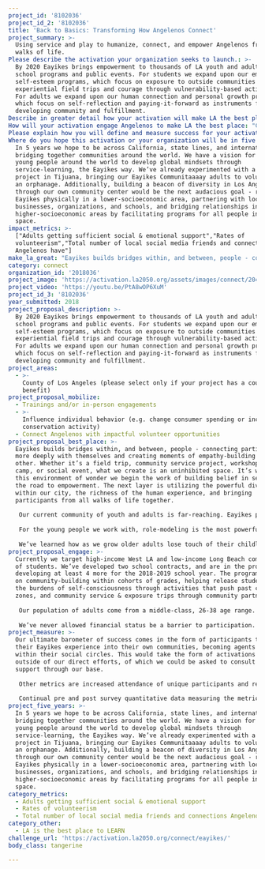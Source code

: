 ```yaml
---
project_id: '8102036'
project_id_2: '8102036'
title: 'Back to Basics: Transforming How Angelenos Connect'
project_summary: >-
  Using service and play to humanize, connect, and empower Angelenos from all
  walks of life.
Please describe the activation your organization seeks to launch.: >-
  By 2020 Eayikes brings empowerment to thousands of LA youth and adults through
  school programs and public events. For students we expand upon our empathy and
  self-esteem programs, which focus on exposure to outside communities through
  experiential field trips and courage through vulnerability-based activities.
  For adults we expand upon our human connection and personal growth programs,
  which focus on self-reflection and paying-it-forward as instruments for
  developing community and fulfillment.
Describe in greater detail how your activation will make LA the best place?: "Eayikes builds bridges within, and between, people - connecting participants more deeply with themselves and creating moments of empathy-building with each other. Whether it’s a field trip, community service project, workshop, weekend camp, or social event, what we create is an uninhibited space. It’s within this environment of wonder we begin the work of building belief in self and the road to empowerment. The next layer is utilizing the powerful diversity within our city, the richness of the human experience, and bringing participants from all walks of life together.\r\nOur current community of youth and adults is far-reaching. Eayikes programs serve teens of Hollywood movie producers to Skid Row residents. It’s through the power of this diversity that we begin to plant seeds of compassion and a care for the “other” through the recognition of shared humanity. Ultimately we believe for someone to take action, to actually take time out of their day-to-day lives to engage with the world around them (and the issues affecting their neighbor), he/she must either feel an emotional connection to that affected person(s) or to the people engaging in the activity together. This is how we build community and, at the very core, relationships between people becoming empowered.\r\nFor the young people we work with, role-modeling is the most powerful tool in creating a safe space to connect and explore. Our programming always starts with play, such as improv games and partner introduction activities, which teach the practice of stepping into one’s authentic self. We break down the fear of judgement and this process is transformational. From this place of empowerment we then create opportunities for youth to reflect and share about their life experiences - celebrating differences and embracing commonalities. Whether it’s young people from low-income and high-income communities camping together or young people realizing their personal greatness and belief in themselves, it’s the micro breakdowns of barriers that, over time, lead to macro breakthroughs. And as much as youth are in-need, over the course of 5 years of experimentation and programming, we’ve found adults to be equally in-need of this barrier breaking work. \r\nWe’ve learned how as we grow older adults lose touch of their childlike-wonder; becoming hardened and jaded by the ways of the world. As guides, we reconnect adults back to themselves by providing respites from the hustle of life and opportunities to engage in fulfilling enrichment. We are seeing our adult participants growing in their capacity to see themselves as agents of change, and finding immense emotional support in our uninhibited spaces of self-reflection and sharing. We utilize the power of paying-it-forward and the fun within our community-building programming to draw more adults into this social and emotional support system."
How will your activation engage Angelenos to make LA the best place: "Currently we target high-income West LA and low-income Long Beach communities of students. We’ve developed two school contracts, and are in the process of developing at least 4 more for the 2018-2019 school year. The programs focus on community-building within cohorts of grades, helping release students from the burdens of self-consciousness through activities that push past comfort zones, and community service & exposure trips through community partnerships.\r\nOur population of adults come from a middle-class, 26-38 age range. We’ve found that this demographic in LA is in the midst of experiencing the grind of their own professional work that leaves community and fulfillment overlooked. For this audience we create evening workshops and weekend community service projects. As we build the community throughout the year, we then create larger-scale functions, like our festival-like campout. This includes the already communal-vibe with added on social layers of music, art, and big group experience.\r\nWe’ve never allowed financial status be a barrier to participation. Since the beginning our programs have been available to all as to create as much diversity as possible. We fundraise to provide equal access regardless of financial situation."
Please explain how you will define and measure success for your activation.: "Our ultimate barometer of success comes in the form of participants taking their Eayikes experience into their own communities, becoming agents of change within their social circles. This would take the form of activations sprouting outside of our direct efforts, of which we could be asked to consult and support through our base.\r\nOther metrics are increased attendance of unique participants and retention of past participants. \r\nContinual pre and post survey quantitative data measuring the metrics above, as well as qualitative testimonials and content capturing will keep us on track."
Where do you hope this activation or your organization will be in five years?: >-
  In 5 years we hope to be across California, state lines, and international,
  bridging together communities around the world. We have a vision for bringing
  young people around the world to develop global mindsets through
  service-learning, the Eayikes way. We’ve already experimented with a service
  project in Tijuana, bringing our Eayikes Communitaaaay adults to volunteer at
  an orphanage. Additionally, building a beacon of diversity in Los Angeles
  through our own community center would be the next audacious goal - rooting
  Eayikes physically in a lower-socioeconomic area, partnering with local
  businesses, organizations, and schools, and bridging relationships into
  higher-socioeconomic areas by facilitating programs for all people in the
  space.
impact_metrics: >-
  ["Adults getting sufficient social & emotional support","Rates of
  volunteerism","Total number of local social media friends and connections
  Angelenos have"]
make_la_great: "Eayikes builds bridges within, and between, people - connecting participants more deeply with themselves and creating moments of empathy-building with each other. Whether it’s a field trip, community service project, workshop, weekend camp, or social event, what we create is an uninhibited space. It’s within this environment of wonder we begin the work of building belief in self and the road to empowerment. The next layer is utilizing the powerful diversity within our city, the richness of the human experience, and bringing participants from all walks of life together.\r\n \r\n Our current community of youth and adults is far-reaching. Eayikes programs serve teens of Hollywood movie producers to Skid Row residents. It’s through the power of this diversity that we begin to plant seeds of compassion and a care for the “other” through the recognition of shared humanity. Ultimately we believe for someone to take action, to actually take time out of their day-to-day lives to engage with the world around them (and the issues affecting their neighbor), he/she must either feel an emotional connection to that affected person(s) or to the people engaging in the activity together. This is how we build community and, at the very core, relationships between people becoming empowered.\r\n \r\n For the young people we work with, role-modeling is the most powerful tool in creating a safe space to connect and explore. Our programming always starts with play, such as improv games and partner introduction activities, which teach the practice of stepping into one’s authentic self. We break down the fear of judgement and this process is transformational. From this place of empowerment we then create opportunities for youth to reflect and share about their life experiences - celebrating differences and embracing commonalities. Whether it’s young people from low-income and high-income communities camping together or young people realizing their personal greatness and belief in themselves, it’s the micro breakdowns of barriers that, over time, lead to macro breakthroughs. And as much as youth are in-need, over the course of 5 years of experimentation and programming, we’ve found adults to be equally in-need of this barrier breaking work. \r\n \r\n We’ve learned how as we grow older adults lose touch of their childlike-wonder; becoming hardened and jaded by the ways of the world. As guides, we reconnect adults back to themselves by providing respites from the hustle of life and opportunities to engage in fulfilling enrichment. We are seeing our adult participants growing in their capacity to see themselves as agents of change, and finding immense emotional support in our uninhibited spaces of self-reflection and sharing. We utilize the power of paying-it-forward and the fun within our community-building programming to draw more adults into this social and emotional support system."
category: connect
organization_id: '2018036'
project_image: 'https://activation.la2050.org/assets/images/connect/2048-wide/eayikes.jpg'
project_video: 'https://youtu.be/PtA8wOP6XuM'
project_id_3: '8102036'
year_submitted: 2018
project_proposal_description: >-
  By 2020 Eayikes brings empowerment to thousands of LA youth and adults through
  school programs and public events. For students we expand upon our empathy and
  self-esteem programs, which focus on exposure to outside communities through
  experiential field trips and courage through vulnerability-based activities.
  For adults we expand upon our human connection and personal growth programs,
  which focus on self-reflection and paying-it-forward as instruments for
  developing community and fulfillment.
project_areas:
  - >-
    County of Los Angeles (please select only if your project has a countywide
    benefit)
project_proposal_mobilize:
  - Trainings and/or in-person engagements
  - >-
    Influence individual behavior (e.g. change consumer spending or increase
    conservation activity)
  - Connect Angelenos with impactful volunteer opportunities
project_proposal_best_place: >-
  Eayikes builds bridges within, and between, people - connecting participants
  more deeply with themselves and creating moments of empathy-building with each
  other. Whether it’s a field trip, community service project, workshop, weekend
  camp, or social event, what we create is an uninhibited space. It’s within
  this environment of wonder we begin the work of building belief in self and
  the road to empowerment. The next layer is utilizing the powerful diversity
  within our city, the richness of the human experience, and bringing
  participants from all walks of life together.
   
   Our current community of youth and adults is far-reaching. Eayikes programs serve teens of Hollywood movie producers to Skid Row residents. It’s through the power of this diversity that we begin to plant seeds of compassion and a care for the “other” through the recognition of shared humanity. Ultimately we believe for someone to take action, to actually take time out of their day-to-day lives to engage with the world around them (and the issues affecting their neighbor), he/she must either feel an emotional connection to that affected person(s) or to the people engaging in the activity together. This is how we build community and, at the very core, relationships between people becoming empowered.
   
   For the young people we work with, role-modeling is the most powerful tool in creating a safe space to connect and explore. Our programming always starts with play, such as improv games and partner introduction activities, which teach the practice of stepping into one’s authentic self. We break down the fear of judgement and this process is transformational. From this place of empowerment we then create opportunities for youth to reflect and share about their life experiences - celebrating differences and embracing commonalities. Whether it’s young people from low-income and high-income communities camping together or young people realizing their personal greatness and belief in themselves, it’s the micro breakdowns of barriers that, over time, lead to macro breakthroughs. And as much as youth are in-need, over the course of 5 years of experimentation and programming, we’ve found adults to be equally in-need of this barrier breaking work. 
   
   We’ve learned how as we grow older adults lose touch of their childlike-wonder; becoming hardened and jaded by the ways of the world. As guides, we reconnect adults back to themselves by providing respites from the hustle of life and opportunities to engage in fulfilling enrichment. We are seeing our adult participants growing in their capacity to see themselves as agents of change, and finding immense emotional support in our uninhibited spaces of self-reflection and sharing. We utilize the power of paying-it-forward and the fun within our community-building programming to draw more adults into this social and emotional support system.
project_proposal_engage: >-
  Currently we target high-income West LA and low-income Long Beach communities
  of students. We’ve developed two school contracts, and are in the process of
  developing at least 4 more for the 2018-2019 school year. The programs focus
  on community-building within cohorts of grades, helping release students from
  the burdens of self-consciousness through activities that push past comfort
  zones, and community service & exposure trips through community partnerships.
   
   Our population of adults come from a middle-class, 26-38 age range. We’ve found that this demographic in LA is in the midst of experiencing the grind of their own professional work that leaves community and fulfillment overlooked. For this audience we create evening workshops and weekend community service projects. As we build the community throughout the year, we then create larger-scale functions, like our festival-like campout. This includes the already communal-vibe with added on social layers of music, art, and big group experience.
   
   We’ve never allowed financial status be a barrier to participation. Since the beginning our programs have been available to all as to create as much diversity as possible. We fundraise to provide equal access regardless of financial situation.
project_measure: >-
  Our ultimate barometer of success comes in the form of participants taking
  their Eayikes experience into their own communities, becoming agents of change
  within their social circles. This would take the form of activations sprouting
  outside of our direct efforts, of which we could be asked to consult and
  support through our base.
   
   Other metrics are increased attendance of unique participants and retention of past participants. 
   
   Continual pre and post survey quantitative data measuring the metrics above, as well as qualitative testimonials and content capturing will keep us on track.
project_five_years: >-
  In 5 years we hope to be across California, state lines, and international,
  bridging together communities around the world. We have a vision for bringing
  young people around the world to develop global mindsets through
  service-learning, the Eayikes way. We’ve already experimented with a service
  project in Tijuana, bringing our Eayikes Communitaaaay adults to volunteer at
  an orphanage. Additionally, building a beacon of diversity in Los Angeles
  through our own community center would be the next audacious goal - rooting
  Eayikes physically in a lower-socioeconomic area, partnering with local
  businesses, organizations, and schools, and bridging relationships into
  higher-socioeconomic areas by facilitating programs for all people in the
  space.
category_metrics:
  - Adults getting sufficient social & emotional support
  - Rates of volunteerism
  - Total number of local social media friends and connections Angelenos have
category_other:
  - LA is the best place to LEARN
challenge_url: 'https://activation.la2050.org/connect/eayikes/'
body_class: tangerine

---
```

